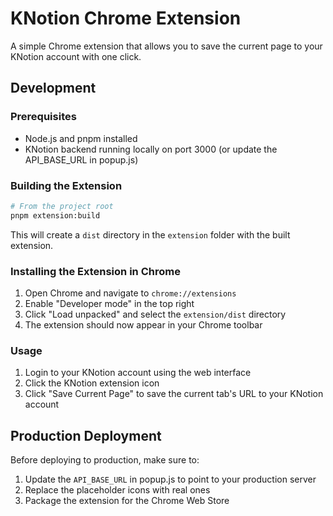 # KNotion Chrome Extension

A simple Chrome extension that allows you to save the current page to your KNotion account with one click.

## Development

### Prerequisites
- Node.js and pnpm installed
- KNotion backend running locally on port 3000 (or update the API_BASE_URL in popup.js)

### Building the Extension
```bash
# From the project root
pnpm extension:build
```

This will create a `dist` directory in the `extension` folder with the built extension.

### Installing the Extension in Chrome
1. Open Chrome and navigate to `chrome://extensions`
2. Enable "Developer mode" in the top right
3. Click "Load unpacked" and select the `extension/dist` directory
4. The extension should now appear in your Chrome toolbar

### Usage
1. Login to your KNotion account using the web interface
2. Click the KNotion extension icon
3. Click "Save Current Page" to save the current tab's URL to your KNotion account

## Production Deployment
Before deploying to production, make sure to:
1. Update the `API_BASE_URL` in popup.js to point to your production server
2. Replace the placeholder icons with real ones
3. Package the extension for the Chrome Web Store 